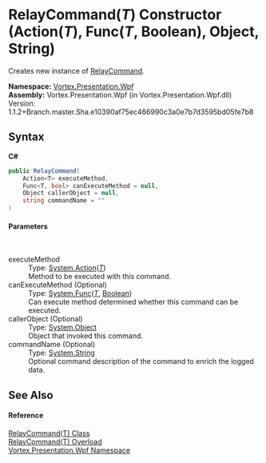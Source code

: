 # RelayCommand(*T*) Constructor (Action(*T*), Func(*T*, Boolean), Object, String)
 

Creates new instance of <a href="T_Vortex_Presentation_Wpf_RelayCommand.md">RelayCommand</a>.

**Namespace:**&nbsp;<a href="N_Vortex_Presentation_Wpf.md">Vortex.Presentation.Wpf</a><br />**Assembly:**&nbsp;Vortex.Presentation.Wpf (in Vortex.Presentation.Wpf.dll) Version: 1.1.2+Branch.master.Sha.e10390af75ec466990c3a0e7b7d3595bd05fe7b8

## Syntax

**C#**<br />
``` C#
public RelayCommand(
	Action<T> executeMethod,
	Func<T, bool> canExecuteMethod = null,
	Object callerObject = null,
	string commandName = ""
)
```


#### Parameters
&nbsp;<dl><dt>executeMethod</dt><dd>Type: <a href="http://msdn2.microsoft.com/en-us/library/018hxwa8" target="_blank">System.Action</a>(<a href="T_Vortex_Presentation_Wpf_RelayCommand_1.md">*T*</a>)<br />Method to be executed with this command.</dd><dt>canExecuteMethod (Optional)</dt><dd>Type: <a href="http://msdn2.microsoft.com/en-us/library/bb549151" target="_blank">System.Func</a>(<a href="T_Vortex_Presentation_Wpf_RelayCommand_1.md">*T*</a>, <a href="http://msdn2.microsoft.com/en-us/library/a28wyd50" target="_blank">Boolean</a>)<br />Can execute method determined whether this command can be executed.</dd><dt>callerObject (Optional)</dt><dd>Type: <a href="http://msdn2.microsoft.com/en-us/library/e5kfa45b" target="_blank">System.Object</a><br />Object that invoked this command.</dd><dt>commandName (Optional)</dt><dd>Type: <a href="http://msdn2.microsoft.com/en-us/library/s1wwdcbf" target="_blank">System.String</a><br />Optional command description of the command to enrich the logged data.</dd></dl>

## See Also


#### Reference
<a href="T_Vortex_Presentation_Wpf_RelayCommand_1.md">RelayCommand(T) Class</a><br /><a href="Overload_Vortex_Presentation_Wpf_RelayCommand_1__ctor.md">RelayCommand(T) Overload</a><br /><a href="N_Vortex_Presentation_Wpf.md">Vortex.Presentation.Wpf Namespace</a><br />